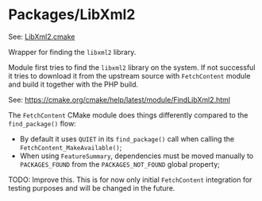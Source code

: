 # Packages/LibXml2

See: [LibXml2.cmake](https://github.com/petk/php-build-system/tree/master/cmake/cmake/modules/Packages/LibXml2.cmake)

Wrapper for finding the `libxml2` library.

Module first tries to find the `libxml2` library on the system. If not
successful it tries to download it from the upstream source with `FetchContent`
module and build it together with the PHP build.

See: https://cmake.org/cmake/help/latest/module/FindLibXml2.html

The `FetchContent` CMake module does things differently compared to the
`find_package()` flow:
* By default it uses `QUIET` in its `find_package()` call when calling the
  `FetchContent_MakeAvailable()`;
* When using `FeatureSummary`, dependencies must be moved manually to
  `PACKAGES_FOUND` from the `PACKAGES_NOT_FOUND` global property;

TODO: Improve this. This is for now only initial `FetchContent` integration for
testing purposes and will be changed in the future.
